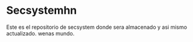 # Secsystemhn
Este es el repositorio de secsystem donde sera almacenado y asi mismo actualizado. wenas mundo.

